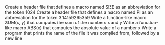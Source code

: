 Create a header file that defines a macro named SIZE as an abbreviation for the token 1024
Create a header file that defines a macro named PI as an abbreviation for the token 3.14159265359
Write a function-like macro SUM(x, y) that computes the sum of the numbers x and y
Write a function-like macro ABS(x) that computes the absolute value of a number x
Write a program that prints the name of the file it was compiled from, followed by a new line
